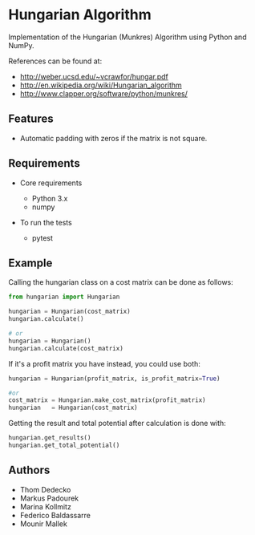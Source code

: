 # Hungarian Algorithm

Implementation of the Hungarian (Munkres) Algorithm using Python and NumPy.

References can be found at:
- http://weber.ucsd.edu/~vcrawfor/hungar.pdf
- http://en.wikipedia.org/wiki/Hungarian_algorithm
- http://www.clapper.org/software/python/munkres/


## Features

- Automatic padding with zeros if the matrix is not square.

## Requirements

- Core requirements
  - Python 3.x
  - numpy

- To run the tests
  - pytest


## Example

Calling the hungarian class on a cost matrix can be done as follows:
```python
from hungarian import Hungarian

hungarian = Hungarian(cost_matrix)
hungarian.calculate()

# or
hungarian = Hungarian()
hungarian.calculate(cost_matrix)
```

If it's a profit matrix you have instead, you could use both:
```python
hungarian = Hungarian(profit_matrix, is_profit_matrix=True)

#or
cost_matrix = Hungarian.make_cost_matrix(profit_matrix)
hungarian   = Hungarian(cost_matrix)
```

Getting the result and total potential after calculation is done with:
```python
hungarian.get_results()
hungarian.get_total_potential()
```

## Authors

 - Thom Dedecko
 - Markus Padourek
 - Marina Kollmitz
 - Federico Baldassarre
 - Mounir Mallek